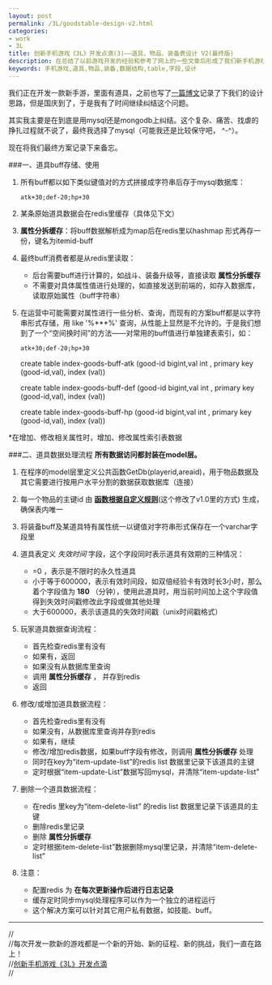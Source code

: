 ```yaml
---
layout: post
permalink: /3L/goodstable-design-v2.html
categories:
- work 
- 3L
title: 创新手机游戏《3L》开发点滴(3)——道具、物品、装备表设计 V2(最终版)
description: 在总结了以前游戏开发的经验和参考了网上的一些文章后形成了我们新手机游戏的物品数据表（或道具表、装备表）设计方案。
keywords: 手机游戏,道具,物品,装备,数据结构,table,字段,设计
---
```



我们正在开发一款新手游，里面有道具，之前也写了[一篇博文][link1]记录了下我们的设计思路，但是国庆到了，于是我有了时间继续纠结这个问题。

其实我主要是在到底是用mysql还是mongodb上纠结。这个复杂、痛苦、找虐的挣扎过程就不说了，最终我选择了mysql（可能我还是比较保守吧， ^-^）。

现在将我们最终方案记录下来备忘。

###一、道具buff存储、使用
1. 所有buff都以如下类似键值对的方式拼接成字符串后存于mysql数据库：

	`atk+30;def-20;hp+30`
2. 某条原始道具数据会在redis里缓存（具体见下文）
3. **属性分拆缓存**：将buff数据解析成为map后在redis里以hashmap 形式再存一份，键名为itemid-buff
4. 最终buff消费者都是从redis里读取：
	* 后台需要buff进行计算的，如战斗、装备升级等，直接读取 **属性分拆缓存**  
	* 不需要对具体属性值进行处理的，如直接发送到前端的，如存入数据库，读取原始属性（buff字符串）  
5. 在运营中可能需要对属性进行一些分析、查询，而现有的方案buff都是以字符串形式存储，用 like '%***%' 查询，从性能上显然是不允许的。于是我们想到了一个“空间换时间”的方法——对常用的buff值进行单独建表索引，如：
	
	`atk+30;def-20;hp+30`

	create table index-goods-buff-atk (good-id bigint,val int , primary key (good-id,val), index (val))

	create table index-goods-buff-def (good-id bigint,val int , primary key (good-id,val), index (val))

	create table index-goods-buff-hp (good-id bigint,val int , primary key (good-id,val), index (val))

*在增加、修改相关属性时，增加、修改属性索引表数据

###二、道具数据处理流程
**所有数据访问都封装在model层。**

1. 在程序的model层里定义公共函数GetDb(playerid,areaid)，用于物品数据及其它需要进行按用户水平分割的数据获取数据库（连接）  
2. 每一个物品的主键id 由 **[函数根据自定义规则][link2]**(这个修改了v1.0里的方式) 生成，确保表内唯一  
3. 将装备buff及某道具特有属性统一以键值对字符串形式保存在一个varchar字段里  
4. 道具表定义 *失效时间* 字段，这个字段同时表示道具有效期的三种情况：  
    * =0 ，表示是不限时的永久性道具  
    * 小于等于600000，表示有效时间段，如双倍经验卡有效时长3小时，那么着个字段值为 **180** （分钟），使用此道具时，用当前时间加上这个字段值得到失效时间戳修改此字段或做其他处理  
    * 大于600000，表示该道具的失效时间戳（unix时间戳格式）  
5. 玩家道具数据查询流程：  
    * 首先检查redis里有没有  
    * 如果有，返回  
    * 如果没有从数据库里查询  
	* 调用 **属性分拆缓存** ， 并存到redis  
	* 返回

6. 修改/或增加道具数据流程：  
    * 首先检查redis里有没有  
    * 如果没有，从数据库里查询并存到redis  
    * 如果有，继续  
    * 修改/增加redis数据，如果buff字段有修改，则调用 **属性分拆缓存** 处理
	* 同时在key为“item-update-list”的redis list 数据里记录下该道具的主键  
    * 定时根据“item-update-List”数据写回mysql，并清除“item-update-list”

7. 删除一个道具数据流程：  
    * 在redis 里key为“item-delete-list” 的redis list 数据里记录下该道具的主键  
    * 删除redis里记录  
	* 删除 **属性分拆缓存**   
    * 定时根据item-delete-list”数据删除mysql里记录，并清除“item-delete-list”  

8. 注意：  
    * 配置redis 为 **在每次更新操作后进行日志记录**  
    * 缓存定时同步mysql处理程序可以作为一个独立的进程运行
    * 这个解决方案可以针对其它用户私有数据，如技能、buff。




------
//  
//每次开发一款新的游戏都是一个新的开始、新的征程、新的挑战，我们一直在路上！  
//[创新手机游戏《3L》开发点滴][link3l]  
//  

[link3l]: http://blog.5d13.cn/3L.html"创新手游3L开发点滴"
[link1]: http://blog.5d13.cn/3L/goodstable-design.html "RPG手机游戏道具、物品、装备表设计"
[link2]: http://blog.5d13.cn/3L/table-primary-key-design.html "手机游戏数据表主键设计"

